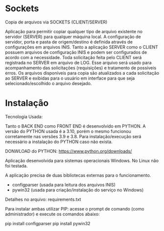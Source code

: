 # Sockets
 Copia de arquivos via SOCKETS (CLIENT/SERVER)
 
 Aplicação para permitir copiar qualquer tipo de arquivo existente no servidor (SERVER) para qualquer máquina local. A configuração de servidor, porta e pasta de origem/destino é definida através de configurações em arquivos INIS. Tanto a aplicação SERVER como o CLIENT possuem arquivos de configuração INIS e podem ser configurados de acordo com a necessidade. Toda solicitação feita pelo CLIENT será registrada no SERVER em arquivo de LOG. Esse arquivo será usado para acompanhamento das solicitações (requisições) e tratamento de possíveis erros. Os arquivos disponíveis para copia são atualizados a cada solicitação ao SERVER e exibidas para o usuário em interface para que seja selecionado/escolhido o arquivo desejado.
 
 # Instalação
 
 Tecnologia Usada:
 
 Tanto o BACK END como FRONT END é desenvolvido em PYTHON. A versão do PYTHON usada é a 3.10, porém o mesmo funcionou corretamente nas versões 3.9 e 3.8. Para instalação/execução será necessário a instalação do PYTHON caso não exista. 

DONWLOAD do PYTHON: https://www.python.org/downloads/

Aplicação desenvolvida para sistemas operacionais Windows. No Linux não foi testada. 

A aplicação precisa de duas bibliotecas externas para o funcionamento. 

- configparser (usada para leitura dos arquivos INIS) 
- pywin32 (usada para criação/instalação do serviço no Windows)

Detalhes no arquivo: requirements.txt

Para instalar ambas utilizar PIP: acesse o prompt de comando (como administrador) e execute os comandos abaixo:

pip install configparser 
pip install pywin32

 

